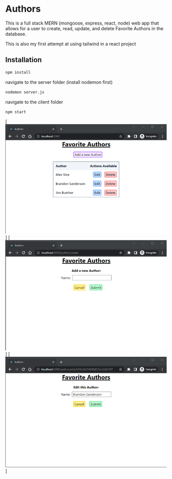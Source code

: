 # Authors
This is a full stack MERN (mongoose, express, react, node) web app that allows for a user to create, read, update, and delete Favorite Authors in the database.

This is also my first attempt at using tailwind in a react project

## Installation
```bash
npm install
```
navigate to the server folder (install nodemon first)
```bash
nodemon server.js
```
navigate to the client folder
```bash
npm start
```

[![authors home](https://github.com/alexandervice/codingdojo-mern/blob/main/full-stack-mern/advanced-mern/authors/client/src/images/authors-home.png)]
[![authors create](https://github.com/alexandervice/codingdojo-mern/blob/main/full-stack-mern/advanced-mern/authors/client/src/images/authors-create.png)]
[![authors edit](https://github.com/alexandervice/codingdojo-mern/blob/main/full-stack-mern/advanced-mern/authors/client/src/images/authors-edit.png)]
